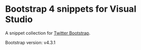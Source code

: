 ﻿# Bootstrap 4 snippets for Visual Studio
A snippet collection for [Twitter Bootstrap](https://getbootstrap.com/).

Bootstrap version: v4.3.1
